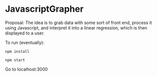 # JavascriptGrapher

Proposal:
The idea is to grab data with some sort of front end, process it using Javascript, and interpret it into a linear regression, which is then displayed to a user.



 To run (eventually):
```
npm install
```

```
npm start
```


 Go to localhost:3000
